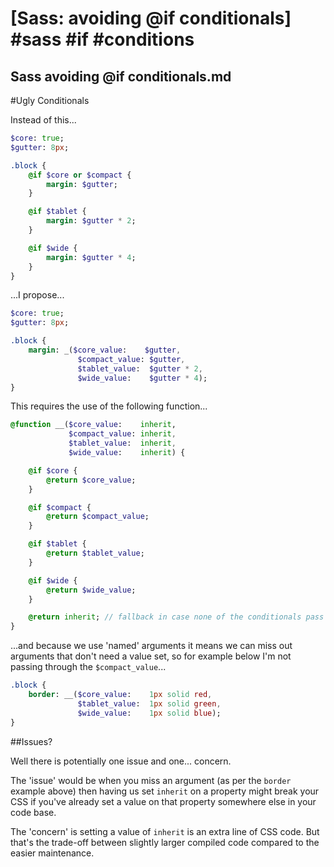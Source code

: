 # [Sass: avoiding @if conditionals] #sass #if #conditions

## Sass avoiding @if conditionals.md

#Ugly Conditionals

Instead of this...

```sass
$core: true;
$gutter: 8px;

.block {
    @if $core or $compact {
        margin: $gutter;
    }

    @if $tablet {
        margin: $gutter * 2;
    }

    @if $wide {
        margin: $gutter * 4;
    }
}
```

...I propose...

```sass
$core: true;
$gutter: 8px;

.block {
    margin: _($core_value:    $gutter, 
               $compact_value: $gutter,
               $tablet_value:  $gutter * 2,
               $wide_value:    $gutter * 4);
}
```

This requires the use of the following function...

```sass
@function __($core_value:    inherit, 
             $compact_value: inherit, 
             $tablet_value:  inherit, 
             $wide_value:    inherit) {

    @if $core {
        @return $core_value;
    }

    @if $compact {
        @return $compact_value;
    }

    @if $tablet {
        @return $tablet_value;
    }

    @if $wide {
        @return $wide_value;
    }

    @return inherit; // fallback in case none of the conditionals pass
}
```

...and because we use 'named' arguments it means we can miss out arguments that don't need a value set, so for example below I'm not passing through the `$compact_value`...

```sass
.block {
    border: __($core_value:    1px solid red,
               $tablet_value:  1px solid green,
               $wide_value:    1px solid blue);
}
```

##Issues?

Well there is potentially one issue and one... concern.

The 'issue' would be when you miss an argument (as per the `border` example above) then having us set `inherit` on a property might break your CSS if you've already set a value on that property somewhere else in your code base.

The 'concern' is setting a value of `inherit` is an extra line of CSS code. But that's the trade-off between slightly larger compiled code compared to the easier maintenance.

